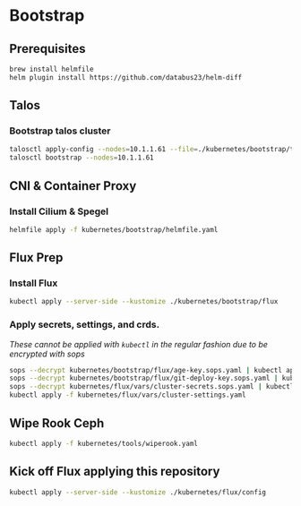 # Bootstrap

## Prerequisites
```sh
brew install helmfile
helm plugin install https://github.com/databus23/helm-diff
```

## Talos

### Bootstrap talos cluster

```sh
talosctl apply-config --nodes=10.1.1.61 --file=./kubernetes/bootstrap/talos/clusterconfig/homelab-shadowfax.yaml --insecure
talosctl bootstrap --nodes=10.1.1.61
```
## CNI & Container Proxy

### Install Cilium & Spegel
```sh
helmfile apply -f kubernetes/bootstrap/helmfile.yaml
```

## Flux Prep

### Install Flux

```sh
kubectl apply --server-side --kustomize ./kubernetes/bootstrap/flux
```

### Apply secrets, settings, and crds.

_These cannot be applied with `kubectl` in the regular fashion due to be encrypted with sops_

```sh
sops --decrypt kubernetes/bootstrap/flux/age-key.sops.yaml | kubectl apply -f -
sops --decrypt kubernetes/bootstrap/flux/git-deploy-key.sops.yaml | kubectl apply -f -
sops --decrypt kubernetes/flux/vars/cluster-secrets.sops.yaml | kubectl apply -f -
kubectl apply -f kubernetes/flux/vars/cluster-settings.yaml
```

## Wipe Rook Ceph

```sh
kubectl apply -f kubernetes/tools/wiperook.yaml
```

## Kick off Flux applying this repository

```sh
kubectl apply --server-side --kustomize ./kubernetes/flux/config
```
